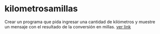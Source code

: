 # kilometrosamillas

Crear un programa que pida ingresar una cantidad de kilómetros y muestre un mensaje con el resultado de la conversión en millas.
[ver link](https://ivettemery.github.io/kilometrosamillas/)
